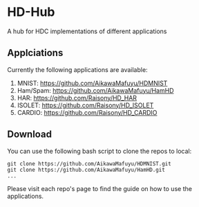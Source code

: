 # HD-Hub
A hub for HDC implementations of different applications

## Applciations
Currently the following applications are available:
1. MNIST: https://github.com/AikawaMafuyu/HDMNIST
2. Ham/Spam: https://github.com/AikawaMafuyu/HamHD
3. HAR: https://github.com/Raisony/HD_HAR
4. ISOLET: https://github.com/Raisony/HD_ISOLET
5. CARDIO: https://github.com/Raisony/HD_CARDIO

## Download
You can use the following bash script to clone the repos to local:
    
    git clone https://github.com/AikawaMafuyu/HDMNIST.git
    git clone https://github.com/AikawaMafuyu/HamHD.git
    ...


Please visit each repo's page to find the guide on how to use the applications.
